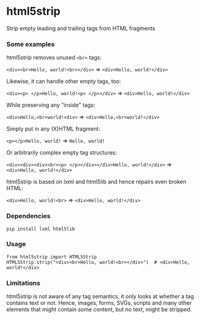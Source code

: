 html5strip
==========

Strip empty leading and trailing tags from HTML fragments

### Some examples

html5strip removes unused ```<br>``` tags:

```<div><br>Hello, world!<br></div>``` => ```<div>Hello, world!</div>```

Likewise, it can handle other empty tags, too:

```<div><p> </p>Hello, world!<p> </p></div>``` => ```<div>Hello, world!</div>```

While preserving any "inside" tags:

```<div>Hello,<br>world!<div>``` => ```<div>Hello,<br>world!</div>```

Simply put in any (X)HTML fragment:

```<p></p>Hello, world!``` => ```Hello, world!```

Or arbitrarily complex empty tag structures:

```<div><div><div><br><p> </p></div></div>Hello, world!</div>``` => ```<div>Hello, world!</div>```

html5strip is based on lxml and html5lib and hence repairs even broken HTML:

```<div>Hello, world!<br>``` => ```<div>Hello, world!</div>```

### Dependencies

```
pip install lxml html5lib
```

### Usage

```
from html5strip import HTML5Strip
HTML5Strip.strip("<div><br>Hello, world!<br></div>")  # <div>Hello, world!</div>
```

### Limitations

html5strip is not aware of any tag semantics, it only looks at whether a tag contains text or not. Hence, images, forms, SVGs, scripts and many other elements that might contain some content, but no text, might be stripped.
